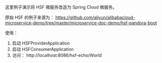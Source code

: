 这里例子演示将 HSF 微服务改造为 Spring Cloud 微服务。

原始 HSF 的例子来源为： https://github.com/aliyun/alibabacloud-microservice-demo/tree/master/microservice-doc-demo/hsf-pandora-boot

使用：

1. 启动 HSFProviderApplication
2. 启动 HSFConsumerApplication
3. 访问： http://localhost:8086/hsf-echo/World

